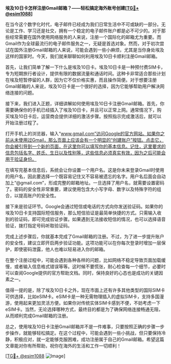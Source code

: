 **埃及10日卡怎样注册Gmail邮箱？——轻松搞定海外账号创建[[TG💪+ @esim1088](https://t.me/s/esim1088)]**

在当今这个数字化时代，电子邮件已经成为我们日常生活中不可或缺的一部分。无论是工作、学习还是社交，拥有一个稳定的电子邮件账户都是必不可少的。对于那些经常需要在国外使用网络服务的人来说，注册一个国际化的邮箱尤为重要。而Gmail作为全球最流行的电子邮件服务之一，无疑是首选对象。然而，对于初次尝试在国外注册Gmail邮箱的人来说，可能会遇到一些小麻烦，尤其是当你身处埃及这样的国家时。今天，我们就来聊聊如何利用埃及10日卡顺利注册Gmail邮箱。

首先，让我们简单了解一下什么是埃及10日卡。埃及10日卡是一种预付费SIM卡，专为短期旅行者设计，提供有限的数据流量和通话时间。这种卡非常适合那些计划在埃及短暂停留的人群，因为它不仅价格实惠，而且操作简便。对于想要注册Gmail邮箱的人来说，埃及10日卡是一个很好的选择，因为它能够帮助用户解决网络连接的问题。

接下来，我们进入正题，详细讲解如何使用埃及10日卡注册Gmail邮箱。首先，你需要确保你的手机已经插入了埃及10日卡，并且可以正常上网。通常情况下，购买埃及10日卡后，运营商会提供详细的激活步骤。按照指示完成激活后，就可以开始注册过程了。

打开手机上的浏览器，输入“www.gmail.com”访问Google的官方网站。如果你之前从未使用过Gmail，那么页面上应该会有一个明显的“创建账户”按钮。点击它，你会被引导到一个新的页面，在这里你可以填写你的基本信息。记住，这里要求的信息包括名字、姓氏、生日以及性别等，这些信息必须真实有效，因为之后可能会用于验证身份。

在填写完基本信息后，系统会让你设置一个用户名。这是你未来登录Gmail时使用的用户名，因此要选择一个既容易记住又不容易被遗忘的名字。用户名后面会自动加上“@gmail.com”，形成完整的邮箱地址。一旦选择了用户名，就需要设置密码了。密码的安全性非常重要，建议使用包含大小写字母、数字以及特殊字符的组合，以提高账户的安全性。

接下来是验证环节。Google会通过短信或电话的方式向你发送验证码。如果你的埃及10日卡支持国际短信服务，那么短信验证是最简单快捷的方式。只需输入收到的验证码，即可完成验证步骤。如果遇到无法接收短信的情况，也可以选择语音验证，拨打指定号码听取验证码。

完成上述步骤后，你就基本完成了Gmail邮箱的注册。不过，为了进一步提升账户的安全性，建议立即开启两步验证功能。这项功能可以在你每次登录时增加一层保护，即使密码泄露，他人也难以轻易进入你的邮箱。

在整个注册过程中，可能会遇到各种各样的问题，比如网络不稳定导致页面加载缓慢，或者输入信息格式错误等等。这时候不要慌张，耐心检查每一个细节，必要时可以查阅Google提供的官方帮助文档。同时，保持良好的心态也是成功的关键因素之一。

值得一提的是，除了埃及10日卡之外，现在市面上还有许多其他类型的国际SIM卡可供选择，比如eSIM卡。eSIM卡是一种无需物理插入的虚拟SIM卡，支持多国漫游，使用起来更加灵活方便。如果你对传统实体SIM卡感到不便，不妨考虑一下eSIM卡。当然，无论选择哪种方式，最终目的都是为了确保网络连接畅通无阻，从而顺利完成Gmail邮箱的注册。

总之，使用埃及10日卡注册Gmail邮箱并不是一件难事，只要按照正确的步骤一步步操作，就能够轻松搞定。在这个过程中，可能会遇到一些小挑战，但只要保持冷静，积极应对，就一定能够克服困难，成功注册属于自己的Gmail邮箱。希望这篇文章能对你有所帮助，祝你在海外的生活和工作一切顺利！

[[TG💪+ @esim1088](https://t.me/s/esim1088) ![Image](https://i.postimg.cc/4NQfJmqS/Snipaste-2025-05-13-00-14-12.png)]